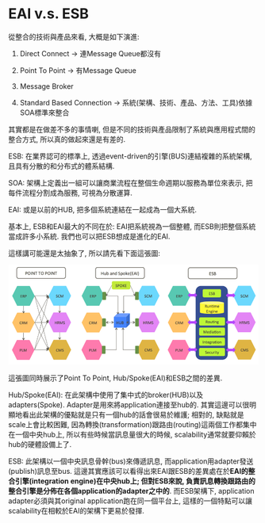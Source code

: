 # EAI v.s. ESB

從整合的技術與產品來看, 大概是如下演進:

1. Direct Connect -&gt; 連Message Queue都沒有

2. Point To Point -&gt; 有Message Queue

3. Message Broker

4. Standard Based Connection -&gt; 系統\(架構、技術、產品、方法、工具\)依據SOA標準來整合

其實都是在做差不多的事情喇, 但是不同的技術與產品限制了系統與應用程式間的整合方式, 所以真的做起來還是有差的.

ESB: 在業界認可的標準上, 透過event-driven的引擎\(BUS\)連結複雜的系統架構, 且具有分散的和分布式的體系結構.

SOA: 架構上定義出一組可以讓商業流程在整個生命週期以服務為單位來表示, 把每件流程分割成為服務, 可視為分散運算.

EAI: 或是以前的HUB, 把多個系統連結在一起成為一個大系統.

基本上, ESB和EAI最大的不同在於: EAI把系統視為一個整體, 而ESB則把整個系統當成許多小系統. 我們也可以把ESB想成是進化的EAI.

這樣講可能還是太抽象了, 所以請先看下面這張圖:

![](/assets/eai_vs_esb.png)

這張圖同時展示了Point To Point, Hub/Spoke\(EAI\)和ESB之間的差異.

Hub/Spoke\(EAI\): 在此架構中使用了集中式的broker\(HUB\)以及adapters\(Spoke\). Adapter是用來將application連接至hub的. 其實這邊可以很明顯地看出此架構的優點就是只有一個hub的話會很易於維護; 相對的, 缺點就是scale上會比較困難, 因為轉換\(transformation\)跟路由\(routing\)這兩個工作都集中在一個中央hub上, 所以有些時候當訊息量很大的時候, scalability通常就要仰賴於hub的硬體設備上了.

ESB: 此架構以一個中央訊息骨幹\(bus\)來傳遞訊息, 而application用adapter發送\(publish\)訊息至bus. 這邊其實應該可以看得出來EAI跟ESB的差異處在於**EAI的整合引擎\(integration engine\)在中央hub上; 但對ESB來說, 負責訊息轉換跟路由的整合引擎是分佈在各個application的adapter之中的**. 而ESB架構下, application adapter必須與其original application跑在同一個平台上, 這樣的一個特點可以讓scalability在相較於EAI的架構下更易於發揮.

